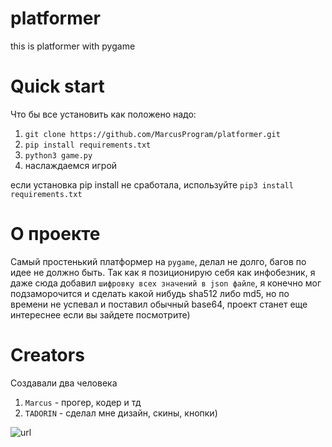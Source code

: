 # platformer
this is platformer with pygame


# Quick start
Что бы все установить как положено надо:
1. `git clone https://github.com/MarcusProgram/platformer.git`
2. `pip install requirements.txt`
3. `python3 game.py`
4. наслаждаемся игрой

если установка pip install не сработала, используйте `pip3 install requirements.txt`

# О проекте
Самый простенький платформер на `pygame`, делал не долго, багов по идее не должно быть. 
Так как я позиционирую себя как инфобезник, я даже сюда добавил `шифровку всех значений в json файле`, я конечно мог подзаморочится и сделать какой нибудь sha512 либо md5, но по времени не успевал и поставил обычный base64, проект станет еще интереснее если вы зайдете посмотрите)

# Creators
Создавали два человека
1. `Marcus` - прогер, кодер и тд
2. `TADORIN` - сделал мне дизайн, скины, кнопки)


![url](https://img.shields.io/badge/Всем%20Удачного%20Кодинга%29-20B2AA?style=for-the-badge)
